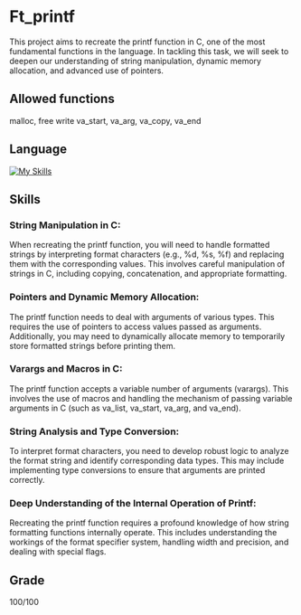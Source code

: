 # Ft_printf
This project aims to recreate the printf function in C, one of the most fundamental functions in the language. In tackling this task, we will seek to deepen our understanding of string manipulation, dynamic memory allocation, and advanced use of pointers.

## Allowed functions
malloc, free 
write
va_start, va_arg, va_copy, va_end

## Language
[![My Skills](https://skillicons.dev/icons?i=c)](https://skillicons.dev)

## Skills
### String Manipulation in C:
When recreating the printf function, you will need to handle formatted strings by interpreting format characters (e.g., %d, %s, %f) and replacing them with the corresponding values. This involves careful manipulation of strings in C, including copying, concatenation, and appropriate formatting.

### Pointers and Dynamic Memory Allocation:
The printf function needs to deal with arguments of various types. This requires the use of pointers to access values passed as arguments. Additionally, you may need to dynamically allocate memory to temporarily store formatted strings before printing them.

### Varargs and Macros in C:
The printf function accepts a variable number of arguments (varargs). This involves the use of macros and handling the mechanism of passing variable arguments in C (such as va_list, va_start, va_arg, and va_end).

### String Analysis and Type Conversion:
To interpret format characters, you need to develop robust logic to analyze the format string and identify corresponding data types. This may include implementing type conversions to ensure that arguments are printed correctly.

### Deep Understanding of the Internal Operation of Printf:
Recreating the printf function requires a profound knowledge of how string formatting functions internally operate. This includes understanding the workings of the format specifier system, handling width and precision, and dealing with special flags.

## Grade
100/100
